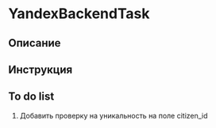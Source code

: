 # YandexBackendTask

## Описание

## Инструкция

## To do list
1) Добавить проверку на уникальность на поле citizen_id
